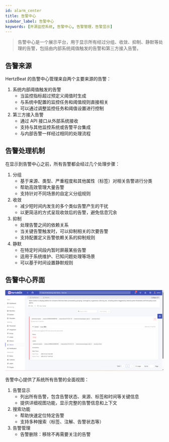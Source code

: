 ```yaml
---
id: alarm_center
title: 告警中心
sidebar_label: 告警中心
keywords: [开源监控系统, 告警中心, 告警管理，告警显示]
---
```


> 告警中心是一个展示平台，用于显示所有经过分组、收敛、抑制、静默等处理的告警，包括由内部系统阈值触发的告警和第三方接入告警。

## 告警来源

HertzBeat 的告警中心管理来自两个主要来源的告警：

1. 系统内部阈值触发的告警
   - 当监控指标超过预定义阈值时生成
   - 与系统中配置的监控任务和阈值规则直接相关
   - 可以通过调整监控任务和阈值设置进行控制
2. 第三方接入告警
   - 通过 API 接口从外部系统接收
   - 支持与其他监控系统或告警平台集成
   - 与内部告警一样经过相同的处理流程

## 告警处理机制

在显示到告警中心之前，所有告警都会经过几个处理步骤：

1. 分组
   - 基于来源、类型、严重程度和其他属性（标签）对相关告警进行分类
   - 帮助高效管理大量告警
   - 支持针对不同场景的自定义分组规则
2. 收敛
   - 减少短时间内发生的多个类似告警产生的干扰
   - 以更简洁的方式呈现收敛后的告警，避免信息冗余
3. 抑制
   - 处理告警之间的依赖关系
   - 当关键告警触发时，可以抑制相关的次要告警
   - 支持配置定义告警依赖关系的抑制规则
4. 静默
   - 在特定时间段内暂时屏蔽某些告警
   - 适用于系统维护、已知问题处理等场景
   - 可以基于时间设置静默规则

## 告警中心界面

![alarm_center](/img/docs/help/alarm-center-1.png)

告警中心提供了系统所有告警的全面视图：

1. 告警显示
   - 列出所有告警，包含告警状态、来源、标签和时间等关键信息
   - 提供详细视图功能，显示完整的告警信息和上下文
2. 搜索功能
   - 帮助快速定位特定告警
   - 支持多种搜索（标签、注解、告警状态等）
3. 告警管理
   - 告警删除：移除不再需要关注的告警
